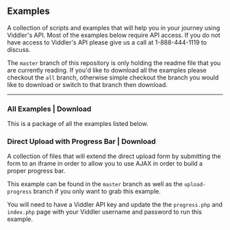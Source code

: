 ## Examples


A collection of scripts and examples that will help you in your journey using Viddler's API. Most of the examples below require API access. If you do not have access to Viddler's API please give us a call at 1-888-444-1119 to discuss.

The `master` branch of this repository is only holding the readme file that you are currently reading. If you'd like to download all the examples please checkout the `all` branch, otherwise simple checkout the branch you would like to download or switch to that branch then download.

***

### All Examples | Download

This is a package of all the examples listed below.


### Direct Upload with Progress Bar | Download

A collection of files that will extend the direct upload form by submitting the form to an iframe in order to allow you to use AJAX in order to build a proper progress bar.

This example can be found in the `master` branch as well as the `upload-progress` branch if you only want to grab this example.

You will need to have a Viddler API key and update the the `progress.php` and `index.php` page with your Viddler username and password to run this example.